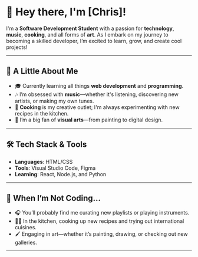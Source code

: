 # 👋 Hey there, I'm [Chris]!

I'm a **Software Development Student** with a passion for **technology**, **music**, **cooking**, and all forms of **art**. As I embark on my journey to becoming a skilled developer, I’m excited to learn, grow, and create cool projects!

---

## 🌱 **A Little About Me**

- 🎓 Currently learning all things **web development** and **programming**.
- 🎶 I’m obsessed with **music**—whether it's listening, discovering new artists, or making my own tunes.
- 🍳 **Cooking** is my creative outlet; I'm always experimenting with new recipes in the kitchen.
- 🎨 I’m a big fan of **visual arts**—from painting to digital design.

---

## 🛠️ **Tech Stack & Tools**

- **Languages**: HTML/CSS
- **Tools**: Visual Studio Code, Figma
- **Learning**: React, Node.js, and Python

---


## 🎵 **When I’m Not Coding...**

- 🎧 You’ll probably find me curating new playlists or playing instruments.
- 🧑‍🍳 In the kitchen, cooking up new recipes and trying out international cuisines.
- 🖌️ Engaging in art—whether it’s painting, drawing, or checking out new galleries.

---


